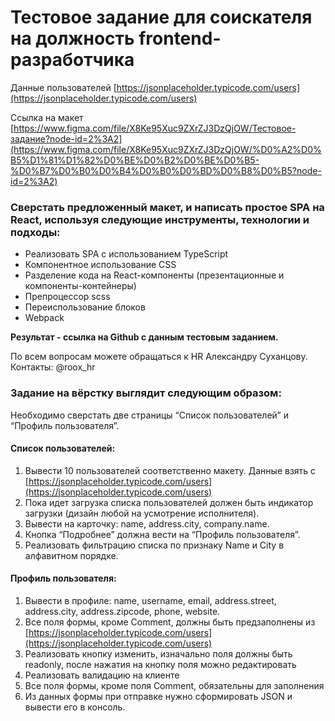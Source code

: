 # Тестовое задание для соискателя на должность frontend-разработчика

Данные пользователей [https://jsonplaceholder.typicode.com/users](https://jsonplaceholder.typicode.com/users)

Ссылка на макет [https://www.figma.com/file/X8Ke95Xuc9ZXrZJ3DzQjOW/Тестовое-задание?node-id=2%3A2](https://www.figma.com/file/X8Ke95Xuc9ZXrZJ3DzQjOW/%D0%A2%D0%B5%D1%81%D1%82%D0%BE%D0%B2%D0%BE%D0%B5-%D0%B7%D0%B0%D0%B4%D0%B0%D0%BD%D0%B8%D0%B5?node-id=2%3A2)

### Cверстать предложенный макет, и написать простое SPA на React, используя следующие инструменты, технологии и подходы:

- Реализовать SPA с использованием TypeScript
- Компонентное использование CSS
- Разделение кода на React-компоненты (презентационные и компоненты-контейнеры)
- Препроцессор scss
- Переиспользование блоков
- Webpack

**Результат - ссылка на Github с данным тестовым заданием.**

По всем вопросам можете обращаться к HR Александру Суханцову.
Контакты: @roox_hr

### Задание на вёрстку выглядит следующим образом:

Необходимо сверстать две страницы “Список пользователей” и “Профиль пользователя”.

#### Список пользователей:

1. Вывести 10 пользователей соответственно макету.
   Данные взять с [https://jsonplaceholder.typicode.com/users](https://jsonplaceholder.typicode.com/users)
2. Пока идет загрузка списка пользователей должен быть индикатор загрузки (дизайн любой на усмотрение исполнителя).
3. Вывести на карточку: name, address.city, company.name.
4. Кнопка “Подробнее” должна вести на “Профиль пользователя”.
5. Реализовать фильтрацию списка по признаку Name и City в алфавитном порядке.

#### Профиль пользователя:

1. Вывести в профиле: name, username, email, address.street, address.city, address.zipcode, phone, website.
2. Все поля формы, кроме Comment, должны быть предзаполнены из [https://jsonplaceholder.typicode.com/users](https://jsonplaceholder.typicode.com/users)
3. Реализовать кнопку изменить, изначально поля должны быть readonly, после нажатия на кнопку поля можно редактировать
4. Реализовать валидацию на клиенте
5. Все поля формы, кроме поля Comment, обязательны для заполнения
6. Из данных формы при отправке нужно сформировать JSON и вывести его в консоль.

<!-- ##### В задании использовались:

- redux / redux-toolkit (стейт-менеджер);
- TypeScript (типизация);
- firebase (реализация процесса авторизации);
- materialize, sass (стилизация);
- react-id-generator (генератор случайных id); -->

